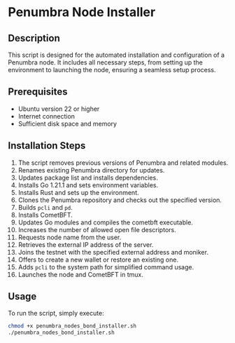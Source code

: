 # Penumbra Node Installer

## Description
This script is designed for the automated installation and configuration of a Penumbra node. It includes all necessary steps, from setting up the environment to launching the node, ensuring a seamless setup process.

## Prerequisites
- Ubuntu version 22 or higher
- Internet connection
- Sufficient disk space and memory

## Installation Steps
1. The script removes previous versions of Penumbra and related modules.
2. Renames existing Penumbra directory for updates.
3. Updates package list and installs dependencies.
4. Installs Go 1.21.1 and sets environment variables.
5. Installs Rust and sets up the environment.
6. Clones the Penumbra repository and checks out the specified version.
7. Builds `pcli` and `pd`.
8. Installs CometBFT.
9. Updates Go modules and compiles the cometbft executable.
10. Increases the number of allowed open file descriptors.
11. Requests node name from the user.
12. Retrieves the external IP address of the server.
13. Joins the testnet with the specified external address and moniker.
14. Offers to create a new wallet or restore an existing one.
15. Adds `pcli` to the system path for simplified command usage.
16. Launches the node and CometBFT in tmux.

## Usage
To run the script, simply execute:
```bash
chmod +x penumbra_nodes_bond_installer.sh
./penumbra_nodes_bond_installer.sh

